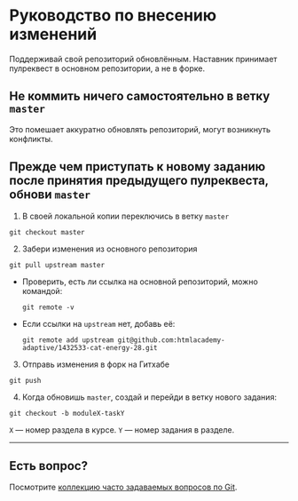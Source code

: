 # Руководство по внесению изменений

Поддерживай свой репозиторий обновлённым. Наставник принимает пулреквест в основном репозитории, а не в форке.

## Не коммить ничего самостоятельно в ветку `master`

Это помешает аккуратно обновлять репозиторий, могут возникнуть конфликты.

## Прежде чем приступать к новому заданию после принятия предыдущего пулреквеста, обнови `master`

1. В своей локальной копии переключись в ветку `master`

  ```shell
  git checkout master
  ```

2. Забери изменения из основного репозитория

  ```shell
  git pull upstream master
  ```

  - Проверить, есть ли ссылка на основной репозиторий, можно командой:

    ```shell
    git remote -v
    ```

  - Если ссылки на `upstream` нет, добавь её:

    ```shell
    git remote add upstream git@github.com:htmlacademy-adaptive/1432533-cat-energy-28.git
    ```

3. Отправь изменения в форк на Гитхабе

  ```shell
  git push
  ```

4. Когда обновишь `master`, создай и перейди в ветку нового задания:

  ```shell
  git checkout -b moduleX-taskY
  ```

  `X` — номер раздела в курсе.
  `Y` — номер задания в разделе.

---

## Есть вопрос?

Посмотрите [коллекцию часто задаваемых вопросов по Git](http://firstaidgit.ru).
